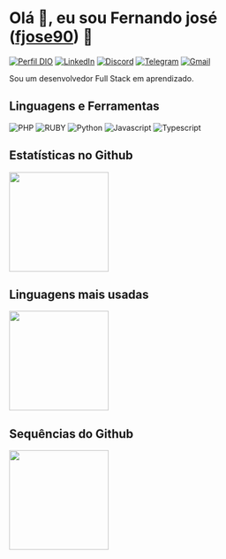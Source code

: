 # Olá 👋, eu sou Fernando josé ([fjose90](https://github.com/fjose90)) 💾

[![Perfil DIO](https://img.shields.io/badge/-Meu%20Perfil%20na%20DIO-0077B5?style=flat-squaree&logo=gitbook&logoColor=white)](https://www.dio.me/users/fernando_tecnicoinfo7)
[![LinkedIn](https://img.shields.io/badge/-LinkedIn-0e76a8?style=flat-square&logo=Linkedin&logoColor=white)](https://linkedin.com/in/fjose90)
[![Discord](https://img.shields.io/badge/Discord-7289DA?style=flat-square&&logo=discord&logoColor=white)](https://discord.com/channels/@fjose90/)
[![Telegram](https://img.shields.io/badge/Telegram-000?style=flat-square&&logo=telegram&logoColor=2CA5E0)](https://t.me/fjose90)
[![Gmail](https://img.shields.io/badge/Gmail-333333?style=flat-square&&logo=gmail&logoColor=red)](mailto:fernando.tecnicoinfo7@gmail.com)

Sou um desenvolvedor Full Stack em aprendizado.

## Linguagens e Ferramentas

![PHP](https://img.shields.io/badge/PHP-777BB4?style=flat-square&logo=php&logoColor=white) ![RUBY](https://img.shields.io/badge/Ruby-CC342D?style=flat-square&logo=ruby&logoColor=white) ![Python](https://img.shields.io/badge/python-3670A0?style=flat-square&logo=python&logoColor=ffdd54) ![Javascript](https://shields.io/badge/JavaScript-F7DF1E?logo=JavaScript&logoColor=000&style=flat-square) ![Typescript](https://shields.io/badge/TypeScript-3178C6?logo=TypeScript&logoColor=FFF&style=flat-square)

## Estatísticas no Github

  <img height="180em" src="https://github-readme-stats.vercel.app/api?username=fjose90&show_icons=true&hide_border=true&&count_private=true&include_all_commits=true&theme=moltack" />

## Linguagens mais usadas

  <img height="180em" src="https://github-readme-stats.vercel.app/api/top-langs/?username=fjose90&exclude_repo=KNN-Image-Classification&show_icons=true&hide_border=true&layout=compact&langs_count=8&theme=moltack"/>

## Sequências do Github

  <img height="180em" src="https://github-readme-streak-stats.herokuapp.com/?user=fjose90&hide_border=true&theme=moltack" />
